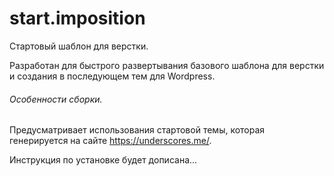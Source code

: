 
# start.imposition  
Стартовый шаблон для верстки.

Разработан для быстрого развертывания базового шаблона для верстки и создания в последующем тем для Wordpress.

###### Особенности сборки.

Предусматривает использования стартовой темы, которая генерируется на сайте https://underscores.me/.

Инструкция по установке будет дописана...